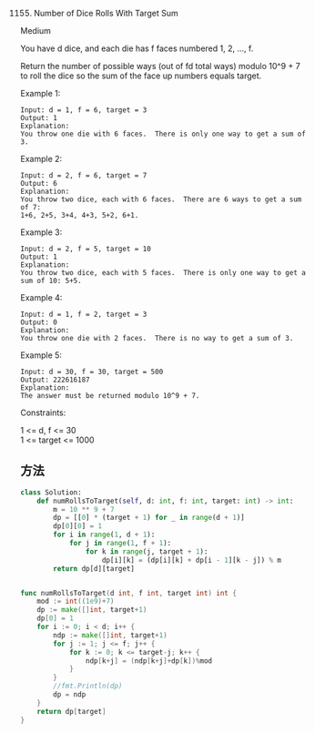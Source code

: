 1155. Number of Dice Rolls With Target Sum


Medium


You have d dice, and each die has f faces numbered 1, 2, ..., f.

Return the number of possible ways (out of fd total ways) modulo 10^9 + 7 to roll the dice so the sum of the face up numbers equals target.

 

Example 1:

```
Input: d = 1, f = 6, target = 3
Output: 1
Explanation: 
You throw one die with 6 faces.  There is only one way to get a sum of 3.
```

Example 2:

```
Input: d = 2, f = 6, target = 7
Output: 6
Explanation: 
You throw two dice, each with 6 faces.  There are 6 ways to get a sum of 7:
1+6, 2+5, 3+4, 4+3, 5+2, 6+1.
```

Example 3:

```
Input: d = 2, f = 5, target = 10
Output: 1
Explanation: 
You throw two dice, each with 5 faces.  There is only one way to get a sum of 10: 5+5.
```

Example 4:

```
Input: d = 1, f = 2, target = 3
Output: 0
Explanation: 
You throw one die with 2 faces.  There is no way to get a sum of 3.
```

Example 5:

```
Input: d = 30, f = 30, target = 500
Output: 222616187
Explanation: 
The answer must be returned modulo 10^9 + 7.
```

 

Constraints:

1 <= d, f <= 30  
1 <= target <= 1000


## 方法



```python
class Solution:
    def numRollsToTarget(self, d: int, f: int, target: int) -> int:
        m = 10 ** 9 + 7
        dp = [[0] * (target + 1) for _ in range(d + 1)]
        dp[0][0] = 1
        for i in range(1, d + 1):
            for j in range(1, f + 1):
                for k in range(j, target + 1):
                    dp[i][k] = (dp[i][k] + dp[i - 1][k - j]) % m
        return dp[d][target]

```


```go

func numRollsToTarget(d int, f int, target int) int {
    mod := int((1e9)+7)
    dp := make([]int, target+1)
    dp[0] = 1
    for i := 0; i < d; i++ {
        ndp := make([]int, target+1)
        for j := 1; j <= f; j++ {
            for k := 0; k <= target-j; k++ {
                ndp[k+j] = (ndp[k+j]+dp[k])%mod 
            }
        }
        //fmt.Println(dp)
        dp = ndp
    }
    return dp[target]
}
```